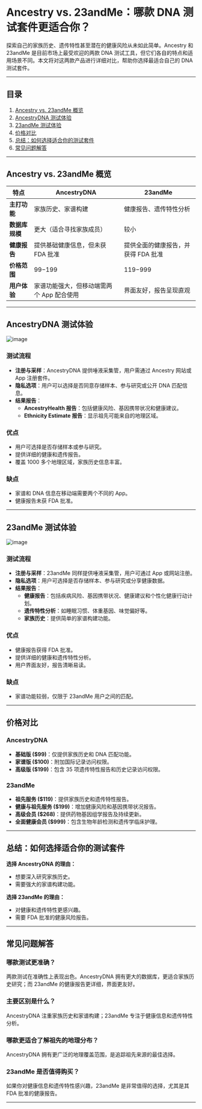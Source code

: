 # Ancestry vs. 23andMe：哪款 DNA 测试套件更适合你？

探索自己的家族历史、遗传特性甚至潜在的健康风险从未如此简单。Ancestry 和 23andMe 是目前市场上最受欢迎的两款 DNA 测试工具，但它们各自的特点和适用场景不同。本文将对这两款产品进行详细对比，帮助你选择最适合自己的 DNA 测试套件。

---

## 目录
1. [Ancestry vs. 23andMe 概览](#ancestry-vs-23andme-概览)
2. [AncestryDNA 测试体验](#ancestrydna-测试体验)
3. [23andMe 测试体验](#23andme-测试体验)
4. [价格对比](#价格对比)
5. [总结：如何选择适合你的测试套件](#总结：如何选择适合你的测试套件)
6. [常见问题解答](#常见问题解答)

---

## Ancestry vs. 23andMe 概览

| 特点                | **AncestryDNA**                             | **23andMe**                               |
|---------------------|---------------------------------------------|-------------------------------------------|
| **主打功能**         | 家族历史、家谱构建                          | 健康报告、遗传特性分析                     |
| **数据库规模**       | 更大（适合寻找家族成员）                    | 较小                                     |
| **健康报告**         | 提供基础健康信息，但未获 FDA 批准            | 提供全面的健康报告，并获得 FDA 批准        |
| **价格范围**         | $99-$199                                   | $119-$999                                 |
| **用户体验**         | 家谱功能强大，但移动端需两个 App 配合使用     | 界面友好，报告呈现直观                    |

---

## AncestryDNA 测试体验

![image](https://github.com/user-attachments/assets/e4d6e5d1-e04c-4ae5-9772-5e7bfa6efd7c)

### 测试流程
- **注册与采样**：AncestryDNA 提供唾液采集管，用户需通过 Ancestry 网站或 App 注册套件。
- **隐私选项**：用户可以选择是否同意存储样本、参与研究或公开 DNA 匹配信息。
- **结果报告**：
  - **AncestryHealth 报告**：包括健康风险、基因携带状况和健康建议。
  - **Ethnicity Estimate 报告**：显示祖先可能来自的地理区域。

### 优点
- 用户可选择是否存储样本或参与研究。
- 提供详细的健康和遗传报告。
- 覆盖 1000 多个地理区域，家族历史信息丰富。

### 缺点
- 家谱和 DNA 信息在移动端需要两个不同的 App。
- 健康报告未获 FDA 批准。

---

## 23andMe 测试体验

![image](https://github.com/user-attachments/assets/211b36de-8f79-4b96-bfde-d8941b07142d)

### 测试流程
- **注册与采样**：23andMe 同样提供唾液采集管，用户可通过 App 或网站注册。
- **隐私选项**：用户可选择是否存储样本、参与研究或分享健康数据。
- **结果报告**：
  - **健康报告**：包括疾病风险、基因携带状况、健康建议和个性化健康行动计划。
  - **遗传特性分析**：如睡眠习惯、体重基因、味觉偏好等。
  - **家族历史**：提供简单的家谱构建功能。

### 优点
- 健康报告获得 FDA 批准。
- 提供详细的健康和遗传特性分析。
- 用户界面友好，报告清晰易读。

### 缺点
- 家谱功能较弱，仅限于 23andMe 用户之间的匹配。

---

## 价格对比

### AncestryDNA
- **基础版 ($99)**：仅提供家族历史和 DNA 匹配功能。
- **家谱版 ($100)**：附加国际记录访问权限。
- **高级版 ($199)**：包含 35 项遗传特性报告和历史记录访问权限。

### 23andMe
- **祖先服务 ($119)**：提供家族历史和遗传特性报告。
- **健康与祖先服务 ($199)**：增加健康风险和基因携带状况报告。
- **高级会员 ($268)**：提供药物基因组学报告及持续更新。
- **全面健康会员 ($999)**：包含生物年龄检测和遗传学临床护理。

---

## 总结：如何选择适合你的测试套件

**选择 AncestryDNA 的理由：**
- 想要深入研究家族历史。
- 需要强大的家谱构建功能。

**选择 23andMe 的理由：**
- 对健康和遗传特性更感兴趣。
- 需要 FDA 批准的健康风险报告。

---

## 常见问题解答

### 哪款测试更准确？
两款测试在准确性上表现出色。AncestryDNA 拥有更大的数据库，更适合家族历史研究；而 23andMe 的健康报告更详细，界面更友好。

### 主要区别是什么？
AncestryDNA 注重家族历史和家谱构建；23andMe 专注于健康信息和遗传特性分析。

### 哪款更适合了解祖先的地理分布？
AncestryDNA 拥有更广泛的地理覆盖范围，是追踪祖先来源的最佳选择。

### 23andMe 是否值得购买？
如果你对健康信息和遗传特性感兴趣，23andMe 是非常值得的选择，尤其是其 FDA 批准的健康报告。

---

